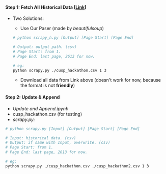 #### Step 1: Fetch All Historical Data [[Link](http://wwe2.osc.state.ny.us/transparency/contracts/contractresults.cfm?PageNum_rsContract=1&sb=a&a=Z0000&ac=&v=%28Enter+Vendor+Name%29&vo=B&cn=&c=-1&m1=0&y1=0&m2=0&y2=0&am=0&b=Search&order=VENDOR_NAME&sort=ASC)]

- Two Solutions:
  - Use Our Paser (made by *beautifulsoup*)

  ```bash
  # python scrapy_h.py [Output] [Page Start] [Page End]

  # Output: output path. (csv)
  # Page Start: from 1.
  # Page End: last page, 2613 for now.

  # eg:
  python scrapy.py ./cusp_hackathon.csv 1 3 
  ```

  - Download all data from Link above (doesn't work for now, because the format is not **friendly**)



#### Step 2: Update & Append 

- *Update and Append.ipynb*
- cusp_hackathon.csv (for testing)
- *scrapy.py:*

```bash
# python scrapy.py [Input] [Output] [Page Start] [Page End]

# Input: historical data. (csv)
# Output: if same with Input, overwrite. (csv)
# Page Start: from 1.
# Page End: last page, 2613 for now.

# eg:
python scrapy.py ./cusp_hackathon.csv ./cusp_hackathon2.csv 1 3 
```